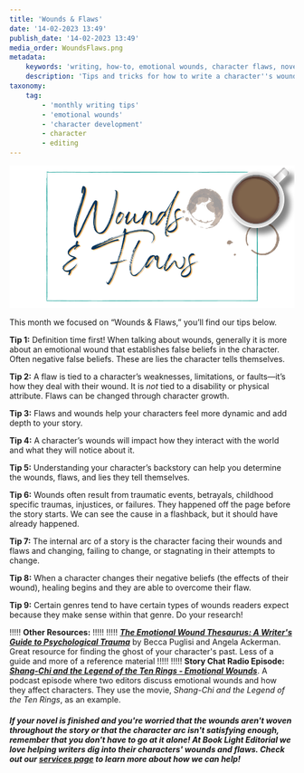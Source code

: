 ```yaml
---
title: 'Wounds & Flaws'
date: '14-02-2023 13:49'
publish_date: '14-02-2023 13:49'
media_order: WoundsFlaws.png
metadata:
    keywords: 'writing, how-to, emotional wounds, character flaws, novel writing'
    description: 'Tips and tricks for how to write a character''s wounds and flaws.'
taxonomy:
    tag:
        - 'monthly writing tips'
        - 'emotional wounds'
        - 'character development'
        - character
        - editing
---
```


![Wounds & Flaws](WoundsFlaws.png "Wounds & Flaws")

This month we focused on “Wounds & Flaws,” you’ll find our tips below.  

**Tip 1:** Definition time first! When talking about wounds, generally it is more about an emotional wound that establishes false beliefs in the character. Often negative false beliefs. These are lies the character tells themselves. 

**Tip 2:** A flaw is tied to a character’s weaknesses, limitations, or faults—it’s how they deal with their wound. It is *not* tied to a disability or physical attribute. Flaws can be changed through character growth. 

**Tip 3:**  Flaws and wounds help your characters feel more dynamic and add depth to your story. 

**Tip 4:** A character’s wounds will impact how they interact with the world and what they will notice about it. 

**Tip 5:** Understanding your character’s backstory can help you determine the wounds, flaws, and lies they tell themselves. 

**Tip 6:** Wounds often result from traumatic events, betrayals, childhood specific traumas, injustices, or failures. They happened off the page before the story starts. We can see the cause in a flashback, but it should have already happened. 

**Tip 7:** The internal arc of a story is the character facing their wounds and flaws and changing, failing to change, or stagnating in their attempts to change.

**Tip 8:** When a character changes their negative beliefs (the effects of their wound), healing begins and they are able to overcome their flaw. 

**Tip 9:** Certain genres tend to have certain types of wounds readers expect because they make sense within that genre. Do your research! 

!!!!! **Other Resources:**
!!!!! 
!!!!! **[_The Emotional Wound Thesaurus: A Writer's Guide to Psychological Trauma_](https://www.amazon.com/Emotional-Wound-Thesaurus-Writers-Psychological/dp/0989772594/ref=sr_1_1?target=_blank)** by Becca Puglisi and Angela Ackerman. Great resource for finding the ghost of your character's past. Less of a guide and more of a reference material
!!!!! 
!!!!! **Story Chat Radio Episode: [_Shang-Chi and the Legend of the Ten Rings - Emotional Wounds_](https://www.storychatradio.com/shang-chi-and-the-legend-of-the-ten-rings-emotional-wounds?target=_blank)**. A podcast episode where two editors discuss emotional wounds and how they affect characters. They use the movie, _Shang-Chi and the Legend of the Ten Rings_, as an example. 

##### If your novel is finished and you're worried that the wounds aren't woven throughout the story or that the character arc isn't satisfying enough, remember that you don't have to go at it alone! At Book Light Editorial we love helping writers dig into their characters' wounds and flaws. Check out our [services page](/services) to learn more about how we can help! 
